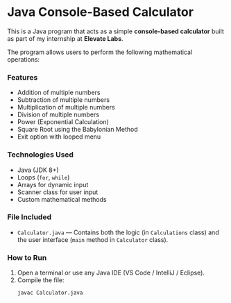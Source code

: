 # Java Console-Based Calculator

This is a Java program that acts as a simple **console-based calculator** built as part of my internship at **Elevate Labs**.

The program allows users to perform the following mathematical operations:

### Features
- Addition of multiple numbers
- Subtraction of multiple numbers
- Multiplication of multiple numbers
- Division of multiple numbers
- Power (Exponential Calculation)
- Square Root using the Babylonian Method
- Exit option with looped menu

### Technologies Used
- Java (JDK 8+)
- Loops (`for`, `while`)
- Arrays for dynamic input
- Scanner class for user input
- Custom mathematical methods

###  File Included
- `Calculator.java` — Contains both the logic (in `Calculations` class) and the user interface (`main` method in `Calculator` class).

### How to Run
1. Open a terminal or use any Java IDE (VS Code / IntelliJ / Eclipse).
2. Compile the file:
   ```bash
   javac Calculator.java
